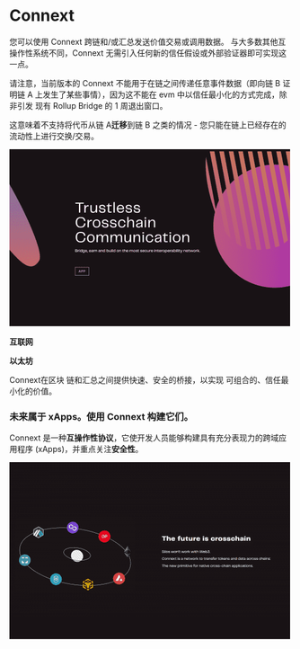 # Connext

<p>您可以使用 Connext 跨链和/或汇总发送价值交易或调用数据。 与大多数其他互操作性系统不同，Connext 无需引入任何新的信任假设或外部验证器即可实现这一点。</p>
<p>请注意，当前版本的 Connext 不能用于在链之间传递任意事件数据（即向链 B 证明链 A 上发生了某些事情），因为这不能在 evm 中以信任最小化的方式完成，除非引发 现有 Rollup Bridge 的 1 周退出窗口。</p>
<p>这意味着不支持将代币从链 A<strong>迁移</strong>到链 B 之类的情况 - 您只能在链上已经存在的流动性上进行交换/交易。</p>

![dbnsai](dbnsai.png)

**互联网**

**以太坊**

Connext在区块
链和汇总之间提供快速、安全的桥接，以实现
可组合的、信任最小化的价值。

### **未来属于 xApps。使用 Connext 构建它们。**

Connext 是一种**互操作性协议**，它使开发人员能够构建具有充分表现力的跨域应用程序 (xApps)，并重点关注**安全性**。

![uisdnfi](uisdnfi.png)
